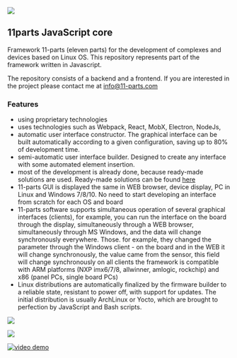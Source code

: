 ![](https://11-parts.com/sites/default/files/logo_11p_2_2.gif)
## 11parts JavaScript core 
Framework 11-parts (eleven parts) for the development of complexes and devices based on Linux OS. This repository represents part of the framework written in Javascript.

The repository consists of a backend and a frontend.
If you are interested in the project please contact me at
info@11-parts.com

### Features
- using proprietary technologies
- uses technologies such as Webpack, React, MobX, Electron, NodeJs,
- automatic user interface constructor. The graphical interface can be built automatically according to a given configuration, saving up to 80% of development time.
- semi-automatic user interface builder. Designed to create any interface with some automated element insertion.
- most of the development is already done, because ready-made solutions are used. Ready-made solutions can be found [here](https://11-parts.com/ru/programm_blocks)
- 11-parts GUI is displayed the same in WEB browser, device display, PC in Linux and Windows 7/8/10. No need to start developing an interface from scratch for each OS and board
- 11-parts software supports simultaneous operation of several graphical interfaces (clients), for example, you can run the interface on the board through the display, simultaneously through a WEB browser, simultaneously through MS Windows, and the data will change synchronously everywhere. Those. for example, they changed the parameter through the Windows client - on the board and in the WEB it will change synchronously, the value came from the sensor, this field will change synchronously on all clients
the framework is compatible with ARM platforms (NXP imx6/7/8, allwinner, amlogic, rockchip) and x86 (panel PCs, single board PCs)
- Linux distributions are automatically finalized by the firmware builder to a reliable state, resistant to power off, with support for updates. The initial distribution is usually ArchLinux or Yocto, which are brought to perfection by JavaScript and Bash scripts.

![](https://11-parts.com/sites/default/files/2018-12/router_1.gif)

![](https://11-parts.com/sites/default/files/styles/max_325x325/public/2018-12/kls3.png?itok=pKss_U_w)

[![video demo](https://img.youtube.com/vi/2nU_2gRCOQI/0.jpg)](https://www.youtube.com/watch?v=2nU_2gRCOQI)
